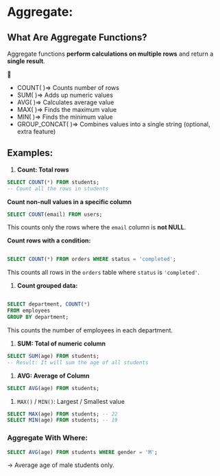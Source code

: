 # Aggregate:

## What Are Aggregate Functions?

Aggregate functions **perform calculations on multiple rows** and return a **single result**.

<aside>
🚫

- COUNT( )⇒ Counts number of rows
- SUM( )⇒ Adds up numeric values
- AVG( )⇒ Calculates average value
- MAX( )⇒ Finds the maximum value
- MIN( )⇒ Finds the minimum value
- GROUP_CONCAT( )⇒ Combines values into a single string (optional, extra feature)
</aside>

## Examples:

1. **Count: Total rows**

```sql
SELECT COUNT(*) FROM students;
-- Count all the rows in students 
```

**Count non-null values in a specific column**

```sql
SELECT COUNT(email) FROM users;
```

This counts only the rows where the `email` column is **not NULL**.

**Count rows with a condition:**

```sql

SELECT COUNT(*) FROM orders WHERE status = 'completed';

```

This counts all rows in the `orders` table where `status` is `'completed'`.

1. **Count grouped data:**

```sql

SELECT department, COUNT(*)
FROM employees
GROUP BY department;
```

This counts the number of employees in each department.

1. **SUM: Total of numeric column**

```sql
SELECT SUM(age) FROM students;
-- Result: It will sum the age of all students
```

1. **AVG: Average of Column**

```sql
SELECT AVG(age) FROM students;
```

1. `MAX()` / `MIN()`: Largest / Smallest value

```sql
SELECT MAX(age) FROM students; -- 22
SELECT MIN(age) FROM students; -- 19
```

### **Aggregate With Where:**

```sql
SELECT AVG(age) FROM students WHERE gender = 'M';
```

→ Average age of male students only.
